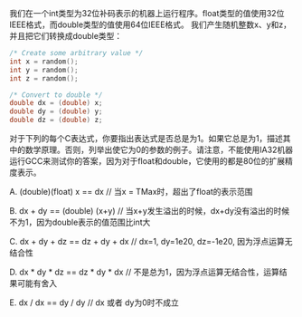 我们在一个int类型为32位补码表示的机器上运行程序。float类型的值使用32位IEEE格式，而double类型的值使用64位IEEE格式。
我们产生随机整数x、y和z，并且把它们转换成double类型：

```c
/* Create some arbitrary value */
int x = random();
int y = random();
int z = random();

/* Convert to double */
double dx = (double) x;
double dy = (double) y;
double dz = (double) z;
```

对于下列的每个C表达式，你要指出表达式是否总是为1。如果它总是为1，描述其中的数学原理。否则，列举出使它为0的参数的例子。请注意，不能使用IA32机器运行GCC来测试你的答案，因为对于float和double，它使用的都是80位的扩展精度表示。

A. (double)(float) x == dx               // 当x = TMax时，超出了float的表示范围

B. dx + dy == (double) (x+y)             // 当x+y发生溢出的时候，dx+dy没有溢出的时候不为1，因为double表示的值范围比int大

C. dx + dy + dz == dz + dy + dx           // dx=1, dy=1e20, dz=-1e20, 因为浮点运算无结合性

D. dx * dy * dz == dz * dy * dx           // 不是总为1，因为浮点运算无结合性，运算结果可能有舍入

E. dx / dx == dy / dy                     // dx 或者 dy为0时不成立
